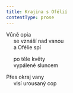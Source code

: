 ```yaml
---
title: Krajina s Ofélií
contentType: prose
---
```


<section>

Vůně opia  
     se vznáší nad vanou  
     a Ofélie spí

     po těle květy  
     vypálené sluncem

</section>

<section>

Přes okraj vany  
     visí urousaný cop

</section>
